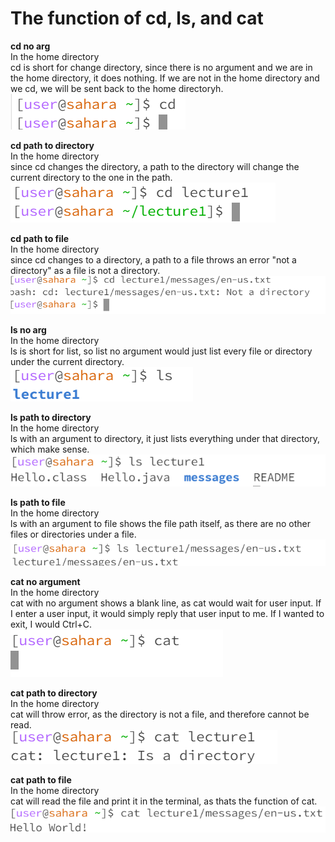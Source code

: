 # The function of cd, ls, and cat
**cd no arg** <br>
In the home directory <br>
cd is short for change directory, since there is no argument and we are in the home directory, it does nothing. If we are not in the home directory and we cd, we will be sent back to the home directoryh. <br>
![Image](cd1.png) <br>

**cd path to directory** <br>
In the home directory <br>
since cd changes the directory, a path to the directory will change the current directory to the one in the path. <br>
![Image](cd2.png) <br>

**cd path to file** <br>
In the home directory <br>
since cd changes to a directory, a path to a file throws an error "not a directory" as a file is not a directory. <br>
![Image](cd3.png) <br>

**ls no arg** <br>
In the home directory <br>
ls is short for list, so list no argument would just list every file or directory under the current directory. <br>
![Image](ls1.png) <br>

**ls path to directory** <br>
In the home directory <br>
ls with an argument to directory, it just lists everything under that directory, which make sense. <br>
![Image](ls2.png) <br>

**ls path to file** <br>
In the home directory <br>
ls with an argument to file shows the file path itself, as there are no other files or directories under a file. <br>
![Image](ls3.png) <br>

**cat no argument** <br>
In the home directory <br>
cat with no argument shows a blank line, as cat would wait for user input. If I enter a user input, it would simply reply that user input to me. If I wanted to exit, I would Ctrl+C. <br>
![Image](cat1.png) <br>

**cat path to directory** <br>
In the home directory <br>
cat will throw error, as the directory is not a file, and therefore cannot be read. <br>
![Image](cat3.png) <br>

**cat path to file** <br>
In the home directory <br>
cat will read the file and print it in the terminal, as thats the function of cat. <br>
![Image](cat2.png) <br>


